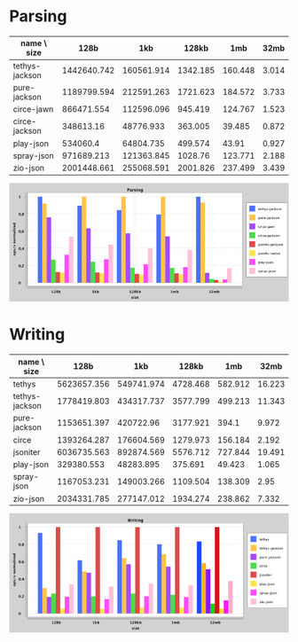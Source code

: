 
# Parsing

name \ size|128b|1kb|128kb|1mb|32mb
---|---|---|---|---|---
tethys-jackson|1442640.742|160561.914|1342.185|160.448|3.014
pure-jackson|1189799.594|212591.263|1721.623|184.572|3.733
circe-jawn|866471.554|112596.096|945.419|124.767|1.523
circe-jackson|348613.16|48776.933|363.005|39.485|0.872
play-json|534060.4|64804.735|499.574|43.91|0.927
spray-json|971689.213|121363.845|1028.76|123.771|2.188
zio-json|2001448.661|255068.591|2001.826|237.499|3.439

![ParsingPerformance](./images/ParsingPerformance.png)
     
         


# Writing

name \ size|128b|1kb|128kb|1mb|32mb
---|---|---|---|---|---
tethys|5623657.356|549741.974|4728.468|582.912|16.223
tethys-jackson|1778419.803|434317.737|3577.799|499.213|11.343
pure-jackson|1153651.397|420722.96|3177.921|394.1|9.972
circe|1393264.287|176604.569|1279.973|156.184|2.192
jsoniter|6036735.563|892874.569|5576.712|727.844|19.491
play-json|329380.553|48283.895|375.691|49.423|1.065
spray-json|1167053.231|149003.266|1109.504|138.309|2.95
zio-json|2034331.785|277147.012|1934.274|238.862|7.332

![WritingPerformance](./images/WritingPerformance.png)
     
         